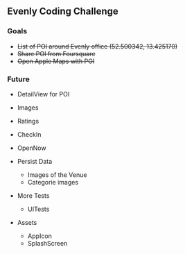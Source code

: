 ## Evenly Coding Challenge

### Goals
 - ~~List of POI around Evenly office (52.500342, 13.425170)~~
 - ~~Share POI from Foursquare~~
 - ~~Open Apple Maps with POI~~


 ### Future
 - DetailView for POI
  - Images
  - Ratings
  - CheckIn
  - OpenNow  


- Persist Data
  - Images of the Venue
  - Categorie images


- More Tests
  - UITests


- Assets
  - AppIcon
  - SplashScreen
